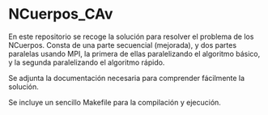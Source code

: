 # NCuerpos_CAv
En este repositorio se recoge la solución para resolver el problema de los NCuerpos. Consta de una parte secuencial (mejorada), y dos partes paralelas usando MPI, la primera de ellas paralelizando el algoritmo básico, y la segunda paralelizando el algoritmo rápido.

Se adjunta la documentación necesaria para comprender fácilmente la solución.

Se incluye un sencillo Makefile para la compilación y ejecución.
